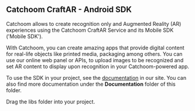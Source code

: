 ## Catchoom CraftAR - Android SDK

Catchoom allows to create recognition only and Augmented Reality (AR)
experiences using the Catchoom CraftAR Service and its Mobile SDK ('Mobile SDK').

With Catchoom, you can create amazing apps that provide digital content
for real-life objects like printed media, packaging among others. You
can use our online web panel or APIs, to upload images to be recognized and set
AR content to display upon recognition in your Catchoom-powered
app.

To use the SDK in your project, see the [documentation](http://catchoom.com/documentation/sdk/android/) in our site. You can also find more documentation under the **Documentation** folder of this folder.

Drag the libs folder into your project.